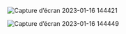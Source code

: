 ![Capture d’écran 2023-01-16 144421](https://user-images.githubusercontent.com/82716367/212692384-a546dd00-a573-40a9-b957-6e67774e0986.jpg)


![Capture d’écran 2023-01-16 144449](https://user-images.githubusercontent.com/82716367/212692454-4deb9867-6fa6-48ab-9851-7479ab513f10.jpg)
